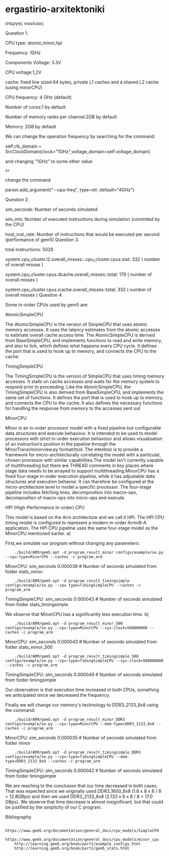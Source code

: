 # ergastirio-arxitektoniki
στεργης νικολαος


Question 1.

CPU type: atomic,minor,hpi

Frequency: 1GHz

Components Voltage: 3.3V

CPU voltage:1,2V

cache: fixed line sized 64 bytes, private L1 caches and a shared L2 cache (using minorCPU)

CPU frequency: 4 GHz (default)

Number of cores:1 by default

Number of memory ranks per channel:2GB by default

Memory: 2GB by default

We can change the operation frequency by searching for the command:

self.clk_domain = SrcClockDomain(clock="1GHz",voltage_domain=self.voltage_domain)

and changing "1GHz" to some other value

    or

change the command

parser.add_argument("--cpu-freq", type=str, default="4GHz")

Question 2.

sim_seconds: Number of seconds simulated

sim_ints: Number of executed instructions during simulation (commited by the CPU)

host_inst_rate: Number of instructions that would be executed per second (performance of gem5)
Question 3.

total instructions: 5028

system.cpu_cluster.l2.overall_misses::.cpu_cluster.cpus.inst: 332
( number of overall misses )

system.cpu_cluster.cpus.dcache.overall_misses::total: 179
( number of overall misses )

system.cpu_cluster.cpus.icache.overall_misses::total: 332
( number of overall misses )
Question 4.

Some in-order CPUs used by gem5 are:

AtomicSimpleCPU

The AtomicSimpleCPU is the version of SimpleCPU that uses atomic memory accesses. It uses the latency estimates from the atomic accesses to estimate overall cache access time. The AtomicSimpleCPU is derived from BaseSimpleCPU, and implements functions to read and write memory, and also to tick, which defines what happens every CPU cycle. It defines the port that is used to hook up to memory, and connects the CPU to the cache.

TimingSimpleCPU

The TimingSimpleCPU is the version of SimpleCPU that uses timing memory accesses. It stalls on cache accesses and waits for the memory system to respond prior to proceeding. Like the AtomicSimpleCPU, the TimingSimpleCPU is also derived from BaseSimpleCPU, and implements the same set of functions. It defines the port that is used to hook up to memory, and connects the CPU to the cache. It also defines the necessary functions for handling the response from memory to the accesses sent out

MinorCPU

Minor is an in-order processor model with a fixed pipeline but configurable data structures and execute behaviour. It is intended to be used to model processors with strict in-order execution behaviour and allows visualisation of an instruction’s position in the pipeline through the MinorTrace/minorview.py format/tool. The intention is to provide a framework for micro-architecturally correlating the model with a particular, chosen processor with similar capabilities.The model isn't currently capable of multithreading but there are THREAD comments in key places where stage data needs to be arrayed to support multithreading.MinorCPU has a fixed four-stage in-order execution pipeline, while it has adjustable data structures and execution behavior. It can therefore be configured at the micro-architecture level to model a specific processor. The four-stage pipeline includes fetching lines, decomposition into macro-ops, decomposition of macro-ops into micro-ops and execute.

HPI (High-Performance In-order) CPU

This model is based on the Arm architecture and we call it HPI. The HPI CPU timing model is configured to represent a modern in-order Armv8-A application. The HPI CPU pipeline uses the same four-stage model as the MinorCPU mentioned earlier.
a)

First,we simulate our program without changing any parameters:

        ./build/ARM/gem5.opt -d program_result_minor configs/example/se.py --cpu-type=MinorCPU --caches -c program_arm

MinorCPU: sim_seconds 0.000036   # Number of seconds simulated from folder stats_minor.

        ./build/ARM/gem5.opt -d program_result_timingsimple configs/example/se.py --cpu type=TimingSimpleCPU --caches -c program_arm

TimingSimpleCPU: sim_seconds 0.000043   # Number of seconds simulated from folder stats_timingsimple

We observe that MinorCPU has a significantly less execution time.
b)

        ./build/ARM/gem5.opt -d program_result_minor_500 configs/example/se.py --cpu-type=MinorCPU --sys-clock=500000000 --caches -c program_arm

MinorCPU: sim_seconds 0.000043   # Number of seconds simulated from folder stats_minor_500

        ./build/ARM/gem5.opt -d program_result_timingsimple_500 configs/example/se.py --cpu-type=TimingSimpleCPU --sys-clock=500000000 --caches -c program_arm

TimingSimpleCPU: sim_seconds 0.000049   # Number of seconds simulated from folder timingsimple

Our observation is that execution time increased in both CPUs, something we anticipated since we decreased the frequency.

Finally we will change our memory's technology to DDR3_2133_8x8 using the command:

        ./build/ARM/gem5.opt -d program_result_minor_DDR3 configs/example/se.py --cpu-type=MinorCPU --mem-type=DDR3_2133_8x8 --caches -c program_arm

MinorCPU: sim_seconds 0.000035   # Number of seconds simulated from folder minor

        ./build/ARM/gem5.opt -d program_result_timingsimple_DDR3 configs/example/se.py --cpu-type=TimingSimpleCPU --mem-type=DDR3_2133_8x8 --caches -c program_arm

TimingSimpleCPU: sim_seconds 0.000042   # Number of seconds simulated from folder timingsimple

We are reaching to the conclusion that our time decreased in both cases. That was expected since we originally used DDR3_1600_8x8 (1.6 x 8 x 8 / 8 = 12.8GBps) and then we used DDR3_2133_8x8 (2.133 x 8 x 8 / 8 = 17.0 GBps). We observe that time decrease is almost insignificant, but that could be justified by the simplicity of our C program.


Bibliography

        https://www.gem5.org/documentation/general_docs/cpu_models/SimpleCPU
        https://www.gem5.org/documentation/general_docs/cpu_models/minor_cpu
        http://learning.gem5.org/book/part1/example_configs.html
        http://learning.gem5.org/book/part1/gem5_stats.html
